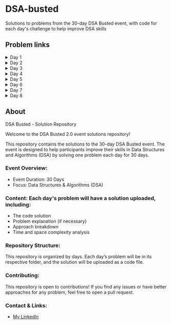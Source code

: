 # DSA-busted 
Solutions to problems from the 30-day DSA Busted event, with code for each day's challenge to help improve DSA skills

## Problem links

<details>
  <summary> Day 1 </summary>
  
  - [Problem 1](https://www.codechef.com/problems/IOI2024)
  - [Problem 2](https://www.codechef.com/problems/FLOW001)
  - [Problem 3](https://codeforces.com/group/MWSDmqGsZm/contest/219158/problem/C)
    
</details>

<details>
  <summary> Day 2 </summary>
  
  - [Problem 1](https://www.codechef.com/problems/R5S)
  - [Problem 2](https://codeforces.com/group/MWSDmqGsZm/contest/219158/problem/G)
  - [Problem 3](https://codeforces.com/group/MWSDmqGsZm/contest/219158/problem/J)

</details>

<details>
  <summary> Day 3 </summary>
  
  - [Problem 1](https://codeforces.com/group/MWSDmqGsZm/contest/219432/problem/G)
  - [Problem 2](https://codeforces.com/group/MWSDmqGsZm/contest/219432/problem/F)
  - [Problem 3](https://codeforces.com/group/MWSDmqGsZm/contest/219432/problem/A)

</details>

<details>
  <summary> Day 4 </summary>
  
  - [Problem 1](https://codeforces.com/group/MWSDmqGsZm/contest/219432/problem/N)
  - [Problem 2](https://codeforces.com/group/MWSDmqGsZm/contest/219432/problem/C)
  - [Problem 3](https://codeforces.com/group/MWSDmqGsZm/contest/219432/problem/H)

</details>

<details>
  <summary> Day 5 </summary>
  
  - [Problem 1](https://codeforces.com/group/MWSDmqGsZm/contest/219432/problem/J)
  - [Problem 2](https://codeforces.com/group/MWSDmqGsZm/contest/219432/problem/S)
  - [Problem 3](https://codeforces.com/group/MWSDmqGsZm/contest/219432/problem/L)

</details>

<details>
  <summary> Day 6 </summary>
  
  - [Problem 1](https://codeforces.com/group/MWSDmqGsZm/contest/219432/problem/Q)
  - [Problem 2](https://codeforces.com/group/MWSDmqGsZm/contest/219432/problem/Z)
  - [Problem 3](https://codeforces.com/contest/1873/problem/A)

</details>

<details>
  <summary> Day 7 </summary>
  
  - [Problem 1](https://codeforces.com/contest/1760/problem/A)
  - [Problem 2](https://codeforces.com/contest/1692/problem/A)
  - [Problem 3](https://codeforces.com/contest/1352/problem/A)

</details>

<details>
  <summary> Day 8 </summary>
  
  - [Problem 1]()
  - [Problem 2]()
  - [Problem 3]()

</details>


## About

DSA Busted - Solution Repository

Welcome to the DSA Busted 2.0 event solutions repository!

This repository contains the solutions to the 30-day DSA Busted event. The event is designed to help participants improve their skills in Data Structures and Algorithms (DSA) by solving one problem each day for 30 days.

### Event Overview:
- Event Duration: 30 Days
- Focus: Data Structures & Algorithms (DSA)

### Content: Each day's problem will have a solution uploaded, including:
  - The code solution
  - Problem explanation (if necessary)
  - Approach breakdown
  - Time and space complexity analysis

### Repository Structure:
This repository is organized by days. Each day’s problem will be in its respective folder, and the solution will be uploaded as a code file.

### Contributing:
This repository is open to contributions! If you find any issues or have better approaches for any problem, feel free to open a pull request.

### Contact & Links:
-  [My LinkedIn](https://www.linkedin.com/in/yash-mohite-507000215?utm_source=share&utm_campaign=share_via&utm_content=profile&utm_medium=android_app)
